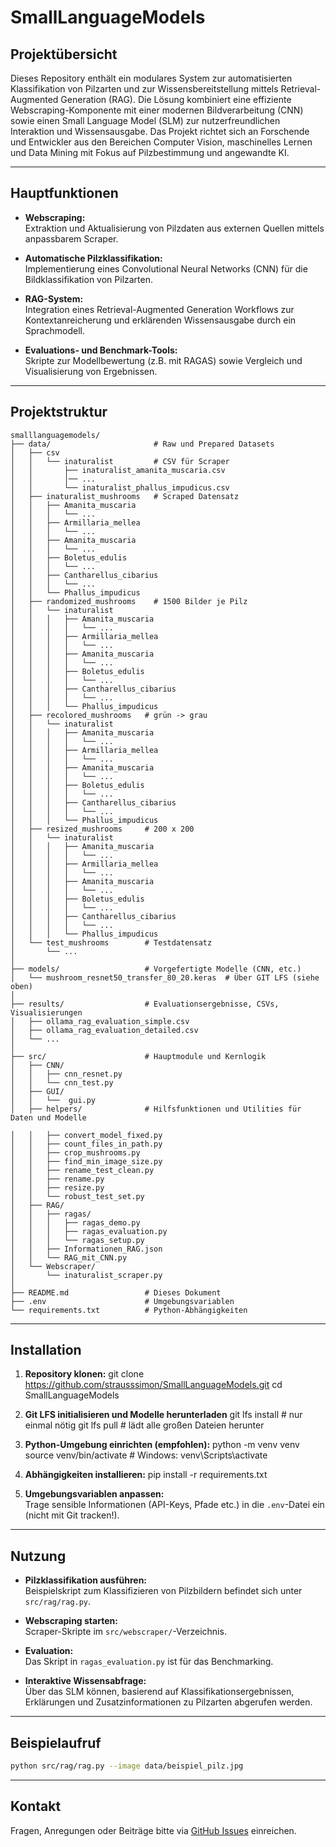 # SmallLanguageModels

## Projektübersicht

Dieses Repository enthält ein modulares System zur automatisierten Klassifikation von Pilzarten und zur Wissensbereitstellung mittels Retrieval-Augmented Generation (RAG). Die Lösung kombiniert eine effiziente Webscraping-Komponente mit einer modernen Bildverarbeitung (CNN) sowie einen Small Language Model (SLM) zur nutzerfreundlichen Interaktion und Wissensausgabe. Das Projekt richtet sich an Forschende und Entwickler aus den Bereichen Computer Vision, maschinelles Lernen und Data Mining mit Fokus auf Pilzbestimmung und angewandte KI.

---

## Hauptfunktionen

- **Webscraping:**  
  Extraktion und Aktualisierung von Pilzdaten aus externen Quellen mittels anpassbarem Scraper.

- **Automatische Pilzklassifikation:**  
  Implementierung eines Convolutional Neural Networks (CNN) für die Bildklassifikation von Pilzarten.

- **RAG-System:**  
  Integration eines Retrieval-Augmented Generation Workflows zur Kontextanreicherung und erklärenden Wissensausgabe durch ein Sprachmodell.

- **Evaluations- und Benchmark-Tools:**  
  Skripte zur Modellbewertung (z.B. mit RAGAS) sowie Vergleich und Visualisierung von Ergebnissen.

---

## Projektstruktur

```plaintext
smalllanguagemodels/
├── data/                       # Raw und Prepared Datasets
│   ├── csv
│   │   └── inaturalist         # CSV für Scraper
│   │       ├── inaturalist_amanita_muscaria.csv
│   │       │── ...
│   │       └── inaturalist_phallus_impudicus.csv
│   ├── inaturalist_mushrooms   # Scraped Datensatz
│   │   ├── Amanita_muscaria
│   │   │   └── ...
│   │   ├── Armillaria_mellea
│   │   │   └── ...
│   │   ├── Amanita_muscaria
│   │   │   └── ...
│   │   ├── Boletus_edulis
│   │   │   └── ...
│   │   ├── Cantharellus_cibarius
│   │   │   └── ...
│   │   └── Phallus_impudicus
│   ├── randomized_mushrooms    # 1500 Bilder je Pilz
│   │   └── inaturalist
│   │   │   ├── Amanita_muscaria
│   │   │   │   └── ...
│   │   │   ├── Armillaria_mellea
│   │   │   │   └── ...
│   │   │   ├── Amanita_muscaria
│   │   │   │   └── ...
│   │   │   ├── Boletus_edulis
│   │   │   │   └── ...
│   │   │   ├── Cantharellus_cibarius
│   │   │   │   └── ...
│   │   │   └── Phallus_impudicus
│   ├── recolored_mushrooms   # grün -> grau 
│   │   └── inaturalist
│   │   │   ├── Amanita_muscaria
│   │   │   │   └── ...
│   │   │   ├── Armillaria_mellea
│   │   │   │   └── ...
│   │   │   ├── Amanita_muscaria
│   │   │   │   └── ...
│   │   │   ├── Boletus_edulis
│   │   │   │   └── ...
│   │   │   ├── Cantharellus_cibarius
│   │   │   │   └── ...
│   │   │   └── Phallus_impudicus
│   ├── resized_mushrooms     # 200 x 200
│   │   └── inaturalist
│   │   │   ├── Amanita_muscaria
│   │   │   │   └── ...
│   │   │   ├── Armillaria_mellea
│   │   │   │   └── ...
│   │   │   ├── Amanita_muscaria
│   │   │   │   └── ...
│   │   │   ├── Boletus_edulis
│   │   │   │   └── ...
│   │   │   ├── Cantharellus_cibarius
│   │   │   │   └── ...
│   │   │   └── Phallus_impudicus
│   └── test_mushrooms        # Testdatensatz
│       └── ...
│
├── models/                   # Vorgefertigte Modelle (CNN, etc.)
│   └── mushroom_resnet50_transfer_80_20.keras  # Über GIT LFS (siehe oben) 
│
├── results/                  # Evaluationsergebnisse, CSVs, Visualisierungen
│   ├── ollama_rag_evaluation_simple.csv
│   ├── ollama_rag_evaluation_detailed.csv
│   └── ...
│
├── src/                      # Hauptmodule und Kernlogik
│   ├── CNN/
│   │   ├── cnn_resnet.py
│   │   └── cnn_test.py
│   ├── GUI/
│   │   └──  gui.py
│   ├── helpers/              # Hilfsfunktionen und Utilities für Daten und Modelle

│   │   ├── convert_model_fixed.py
│   │   ├── count_files_in_path.py
│   │   ├── crop_mushrooms.py
│   │   ├── find_min_image_size.py
│   │   ├── rename_test_clean.py
│   │   ├── rename.py
│   │   ├── resize.py
│   │   └── robust_test_set.py
│   ├── RAG/
│   │   ├── ragas/
│   │   │   ├── ragas_demo.py
│   │   │   ├── ragas_evaluation.py
│   │   │   └── ragas_setup.py
│   │   ├── Informationen_RAG.json
│   │   └── RAG_mit_CNN.py
│   └── Webscraper/
│       └── inaturalist_scraper.py
│
├── README.md                 # Dieses Dokument
├── .env                      # Umgebungsvariablen
└── requirements.txt          # Python-Abhängigkeiten
```

---

## Installation

1. **Repository klonen:**
git clone https://github.com/strausssimon/SmallLanguageModels.git
cd SmallLanguageModels

2. **Git LFS initialisieren und Modelle herunterladen**
git lfs install          # nur einmal nötig
git lfs pull             # lädt alle großen Dateien herunter


3. **Python-Umgebung einrichten (empfohlen):**
python -m venv venv
source venv/bin/activate  # Windows: venv\Scripts\activate


4. **Abhängigkeiten installieren:**
pip install -r requirements.txt

5. **Umgebungsvariablen anpassen:**  
Trage sensible Informationen (API-Keys, Pfade etc.) in die `.env`-Datei ein (nicht mit Git tracken!).

---

## Nutzung

- **Pilzklassifikation ausführen:**  
  Beispielskript zum Klassifizieren von Pilzbildern befindet sich unter `src/rag/rag.py`.

- **Webscraping starten:**  
  Scraper-Skripte im `src/webscraper/`-Verzeichnis.

- **Evaluation:**  
  Das Skript in `ragas_evaluation.py` ist für das Benchmarking.

- **Interaktive Wissensabfrage:**  
  Über das SLM können, basierend auf Klassifikationsergebnissen, Erklärungen und Zusatzinformationen zu Pilzarten abgerufen werden.

---

## Beispielaufruf

```sh
python src/rag/rag.py --image data/beispiel_pilz.jpg
```

---

## Kontakt

Fragen, Anregungen oder Beiträge bitte via [GitHub Issues](https://github.com/strausssimon/SmallLanguageModels/issues) einreichen.
